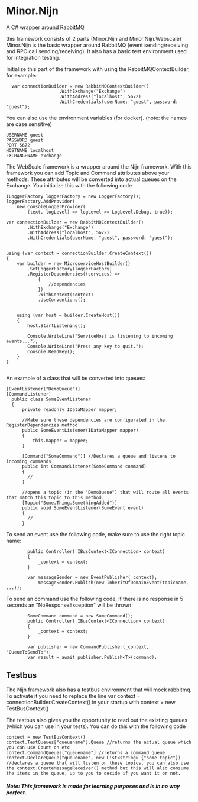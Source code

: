# Minor.Nijn
A C# wrapper around RabbitMQ

this framework consists of 2 parts (Minor.Nijn and Minor.Nijn.Webscale)
Minor.Nijn is the basic wrapper around RabbitMQ (event sending/receiving and RPC call sending/receiving).
It also has a basic test environment used for integration testing.

Initialize this part of the framework with using the RabbitMQContextBuilder, for example:

```
  var connectionBuilder = new RabbitMQContextBuilder()
                    .WithExchange("Exchange")
                    .WithAddress("localhost", 5672)
                    .WithCredentials(userName: "guest", password: "guest");
```
You can also use the environment variables (for docker). (note: the names are case sensitive)
```
USERNAME guest
PASSWORD guest
PORT 5672
HOSTNAME localhost
EXCHANGENAME exchange

```


The WebScale framework is a wrapper around the Nijn framework. With this framework you can add Topic and Command attributes above your methods. These attributes will be converted into actual queues on the Exchange. You initialize this with the following code

```
ILoggerFactory loggerFactory = new LoggerFactory();
loggerFactory.AddProvider(
    new ConsoleLoggerProvider(
        (text, logLevel) => logLevel >= LogLevel.Debug, true));

var connectionBuilder = new RabbitMQContextBuilder()
        .WithExchange("Exchange")
        .WithAddress("localhost", 5672)
        .WithCredentials(userName: "guest", password: "guest");


using (var context = connectionBuilder.CreateContext())
{
    var builder = new MicroserviceHostBuilder()
        .SetLoggerFactory(loggerFactory)
        .RegisterDependencies((services) =>
            {
                //dependencies
            })
            .WithContext(context)
            .UseConventions();


    using (var host = builder.CreateHost())
    {  
        host.StartListening();

        Console.WriteLine("ServiceHost is listening to incoming events...");
        Console.WriteLine("Press any key to quit.");
        Console.ReadKey();
    }
}


```

An example of a class that will be converted into queues:

```
[EventListener("DemoQueue")]
[CommandListener]
  public class SomeEventListener
  {
      private readonly IDataMapper mapper;
      
      //Make sure these dependencies are configurated in the RegisterDependencies method    
      public SomeEventListener(IDataMapper mapper)
      {
          this.mapper = mapper;
      }

      [Command("SomeCommand")] //Declares a queue and listens to incoming commands
      public int CommandListener(SomeCommand command)
      {
        //
      }

      //opens a topic (in the "DemoQueue") that will route all events that match this topic to this method.
      [Topic("Some.Thing.SomethingAdded")] 
      public void SomeEventListener(SomeEvent event)
      {
        //
      }
```

To send an event use the following code, make sure to use the right topic name: 
```
        public Controller( IBusContext<IConnection> context)
        {
            _context = context;
        }

        var messageSender = new EventPublisher(_context);
            messageSender.Publish(new InheritOfDomainEvent(topicname, ...));
```


To send an command use the following code, if there is no response in 5 seconds an "NoResponseException" will be thrown
```
        SomeCommand command = new SomeCommand();
        public Controller( IBusContext<IConnection> context)
        {
            _context = context;
        }
            
        var publisher = new CommandPublisher(_context, "QueueToSendTo");
        var result = await publisher.Publish<T>(command);
```

## Testbus

The Nijn framework also has a testbus environment that will mock rabbitmq. To activate it you need to replace the line var context = connectionBuilder.CreateContext() in your startup with context = new TestBusContext()

The testbus also gives you the opportunity to read out the existing queues (which you can use in your tests). You can do this with the following code

```
context = new TestBusContext()
context.TestQueues["queuename"].Queue //returns the actual queue which you can use Count on etc
context.CommandQueues["queuename"] //returns a command queue
context.DeclareQueue("queuename", new List<string> {"some.topic"}) //declares a queue that will listen on these topics, you can also use the context.CreateMessageReceiver() method but this will also consume the items in the queue, up to you to decide if you want it or not.
```



##### Note: This framework is made for learning purposes and is in no way perfect.
